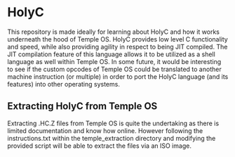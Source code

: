 # HolyC

This repository is made ideally for learning about HolyC and how it works underneath the hood of Temple OS. HolyC provides low level C functionality and speed, while also providing agility in respect to being JIT compiled. The JIT compilation feature of this language allows it to be utilized as a shell language as well within Temple OS. In some future, it would be interesting to see if the custom opcodes of Temple OS could be translated to another machine instruction (or multiple) in order to port the HolyC language (and its features) into other operating systems.

## Extracting HolyC from Temple OS

Extracting .HC.Z files from Temple OS is quite the undertaking as there is limited documentation and know how online. However following the instructions.txt within the temple_extraction directory and modifying the provided script will be able to extract the files via an ISO image.